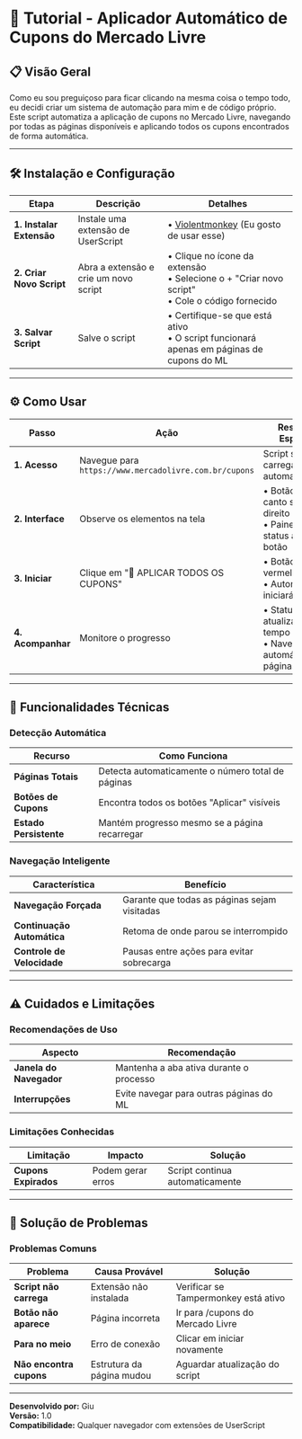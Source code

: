 # 🚀 Tutorial - Aplicador Automático de Cupons do Mercado Livre

## 📋 Visão Geral

Como eu sou preguiçoso para ficar clicando na mesma coisa o tempo todo, eu decidi criar um sistema de automação para mim e de código próprio.<br>
Este script automatiza a aplicação de cupons no Mercado Livre, navegando por todas as páginas disponíveis e aplicando todos os cupons encontrados de forma automática.

---

## 🛠️ Instalação e Configuração

| Etapa | Descrição | Detalhes |
|-------|-----------|----------|
| **1. Instalar Extensão** | Instale uma extensão de UserScript | • [Violentmonkey](https://chromewebstore.google.com/detail/violentmonkey/jinjaccalgkegednnccohejagnlnfdag) (Eu gosto de usar esse) |
| **2. Criar Novo Script** | Abra a extensão e crie um novo script | • Clique no ícone da extensão<br>• Selecione o + "Criar novo script"<br>• Cole o código fornecido |
| **3. Salvar Script** | Salve o script | • Certifique-se que está ativo<br>• O script funcionará apenas em páginas de cupons do ML |

---

## ⚙️ Como Usar

| Passo | Ação | Resultado Esperado |
|-------|------|-------------------|
| **1. Acesso** | Navegue para `https://www.mercadolivre.com.br/cupons` | Script será carregado automaticamente |
| **2. Interface** | Observe os elementos na tela | • Botão verde no canto superior direito<br>• Painel de status abaixo do botão |
| **3. Iniciar** | Clique em "🚀 APLICAR TODOS OS CUPONS" | • Botão ficará vermelho<br>• Automação iniciará |
| **4. Acompanhar** | Monitore o progresso | • Status atualizado em tempo real<br>• Navegação automática entre páginas |

---

## 🔧 Funcionalidades Técnicas

### Detecção Automática
| Recurso | Como Funciona |
|---------|--------------|
| **Páginas Totais** | Detecta automaticamente o número total de páginas |
| **Botões de Cupons** | Encontra todos os botões "Aplicar" visíveis |
| **Estado Persistente** | Mantém progresso mesmo se a página recarregar |

### Navegação Inteligente
| Característica | Benefício |
|----------------|-----------|
| **Navegação Forçada** | Garante que todas as páginas sejam visitadas |
| **Continuação Automática** | Retoma de onde parou se interrompido |
| **Controle de Velocidade** | Pausas entre ações para evitar sobrecarga |

---

## ⚠️ Cuidados e Limitações

### Recomendações de Uso
| Aspecto | Recomendação |
|---------|--------------|
| **Janela do Navegador** | Mantenha a aba ativa durante o processo |
| **Interrupções** | Evite navegar para outras páginas do ML |

### Limitações Conhecidas
| Limitação | Impacto | Solução |
|-----------|---------|---------|
| **Cupons Expirados** | Podem gerar erros | Script continua automaticamente |

---

## 🐛 Solução de Problemas

### Problemas Comuns
| Problema | Causa Provável | Solução |
|----------|----------------|---------|
| **Script não carrega** | Extensão não instalada | Verificar se Tampermonkey está ativo |
| **Botão não aparece** | Página incorreta | Ir para /cupons do Mercado Livre |
| **Para no meio** | Erro de conexão | Clicar em iniciar novamente |
| **Não encontra cupons** | Estrutura da página mudou | Aguardar atualização do script |

---

**Desenvolvido por:** Giu  
**Versão:** 1.0  
**Compatibilidade:** Qualquer navegador com extensões de UserScript
